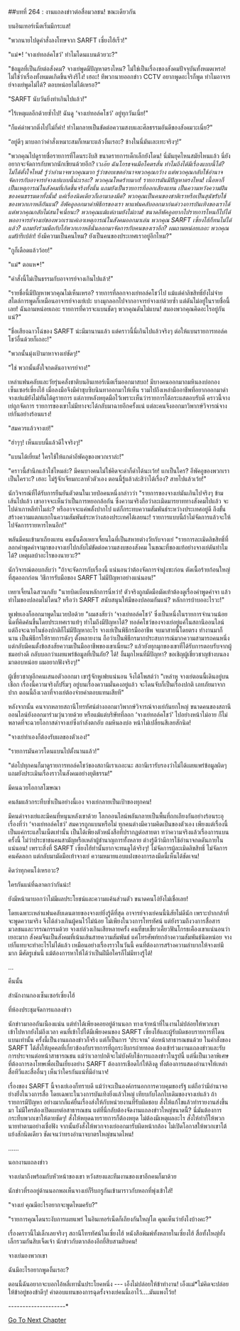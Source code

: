 ##บทที่ 264 : งานแถลงข่าวต่อสื่อมวลชน!
ขณะเดียวกัน

บนอินเทอร์เน็ตเริ่มมีกระแส!

"พวกนายไปดูคำสั่งลงโทษจาก SARFT เซี่ยงไฮ้เร็ว!"

"แม่*! ‘จางเย่ทอล์คโชว์’ ทำไมโดนแบนด้วยวะ?"

"ข้อมูลที่เป็นภัยต่อสังคม? จางเย่พูดมีปัญหาตรงไหน? ไม่ใช่เป็นเรื่องของสังคมปัจจุบันทั้งหมดเหรอ! ไม่ใช่ว่าเรื่องทั้งหมดเกิดขึ้นจริงรึไง! เฮอะ! ทีพวกนายออกข่าว CCTV อยากพูดอะไรก็พูด ทำไมอาจารย์จางเย่พูดไม่ได้? ตอบหน่อยไม่ได้เหรอ?"

"SARFT นับวันยิ่งทำเกินไปแล้ว!"

"ไร้เหตุผลอีกด้วยซ้ำไป! ฉันดู ‘จางเย่ทอล์คโชว์’ อยู่ทุกวันเนี่ย!"

"ก็แค่ด่าพวกติ่งไปไม่กี่คำ! ทำไมกลายเป็นขัดต่อความสงบและศีลธรรมอันดีของสังคมวะเนี่ย?"

“อยู่ดีๆ มาบอกว่าคำสั่งเหมาะสมก็เหมาะแล้วงั้นเรอะ? ข้างในนี่มันเละเทะจริงๆ!”

"พวกคุณไปดูรายชื่อรายการที่โดนระงับสิ ขนาดรายการเด็กเล็กยังโดน! นี่มันยุคไหนสมัยไหนแล้ว นี่ยังอยากจะจัดการกับพวกนักเขียนด้วยอีก? เว*เอ๊ย ฉันโกรธจนมือโคตรสั่น ทำไมถึงได้มีเรื่องแบบนี้ได้? ไม่ได้ตั้งใจไหม! รู้ว่าอำนาจพวกคุณมาก รู้ว่าขอบเขตอำนาจพวกคุณกว้าง แต่พวกคุณกลับใช้อำนาจจัดการกับอาจารย์จางเย่แบบนี้น่ะเรอะ? พวกคุณโหดร้ายมาก! รายการมันมีปัญหาตรงไหน! เนื้อหาก็เป็นเหตุการณ์ในสังคมที่เกิดขึ้นจริงทั้งนั้น แถมยังเป็นรายการที่ออกเสียงแทน เป็นความหวังความฝันของคนธรรมดาทั้งนั้น! แค่เรื่องนิดเดียวก็เอามาลงมีด? พวกคุณเป็นคนของชาติเราหรือเป็นสุนัขรับใช้ของพวกเกาหลีกันแน่? อีพัคอูออกมาด่าพิธีกรของเรา พาแฟนคลับออกมาก่นด่าวงการบันเทิงของเราได้ แต่พวกคุณกลับไม่สนใจเนี่ยนะ? พวกคุณแม้แต่ถามยังไม่ถาม! ขนาดอีพัคอูอยากไปรายการไหนก็ไปได้ พออาจารย์จางเย่ของพวกเราแค่เอาเหตุการณ์ในสังคมออกมาเล่น พวกคุณ SARFT เซี่ยงไฮ้ก็ทนไม่ได้แล้ว? แถมยังร่วมมือกับไอ้พวกเกาหลีนั่นออกมาจัดการกับคนของเราอีก? ผมถามหน่อยเถอะ พวกคุณแม่*บ้ารึเปล่า! ยังมีความเป็นคนไหม? ยังเป็นคนของประเทศเราอยู่อีกไหม?"

"กูก็เดือดแล้วว้อย!"

"แม่* ตอแห*!"

"คำสั่งนี้ไม่เป็นธรรมกับอาจารย์จางเกินไปแล้ว!"

"รายชื่อนี้มีปัญหาพวกคุณไม่เห็นเหรอ? รายการที่ลอกจางเย่ทอล์คโชว์ไป แม้แต่ค่าลิขสิทธิ์ยังไม่จ่าย สไตล์การพูดก็เหมือนอาจารย์จางเย่เปะ บางมุกลอกไปจากอาจารย์จางเย่ด้วยซ้ำ แต่ดันไม่อยู่ในรายชื่อนี้เลย! ฉันถามหน่อยเถอะ รายการที่ควรจะแบนชัดๆ พวกคุณดันไม่แบน! สมองพวกคุณคิดอะไรอยู่กันแน่?"

"ชื่อเสียงฉาวโฉ่ของ SARFT น่ะมีมานานแล้ว แต่คราวนี้นี่เกินไปแล้วจริงๆ ต่อให้แบนรายการทอล์คโชว์อื่นด้วยก็เถอะ!"

"พวกนั้นมุ่งเป้ามาหาจางเย่ชัดๆ!"

"ใช่ พวกนั้นตั้งใจกดดันอาจารย์จาง!"

เหล่าแฟนคลับและวัยรุ่นคลั่งชาติบนอินเทอร์เน็ตเริ่มออกมาสบถ!
มีบางคนออกมาถมหินลงบ่อกองเซ็นเซอร์เซี่ยงไฮ้ เมื่อลงมือจึงมีคำซุบซิบนินทาออกมาให้เห็น รวมไปถึงเหล่ามืออาชีพที่อยากออกมาด่าจางเย่แม้ยังไม่ทันได้ดูรายการ แต่ภายหลังหยุดมือไว้เพราะเห็นว่ารายการได้กระแสตอบรับดี คราวนี้จางเย่ถูกจัดการ รายการของเขาไม่มีทางจะได้กลับมาฉายอีกครั้งแน่ แต่ละคนจึงออกมาวิพากษ์วิจารณ์จางเย่กันอย่างร้อนแรง!

"สมควรแล้วจางเย่!"

"ฮ่าๆๆ! เห็นแบบนี้แล้วดีใจจริงๆ!"

"แบนได้เยี่ยม! ใครใช้ให้แกด่าอีพัคอูของพวกเราล่ะ!"

"คราวนี้สำนึกแล้วใช่ไหมล่ะ? มีคนบางคนไม่ใช่คิดจะด่าก็ด่าได้นะเว้ย! แกเป็นใคร? อีพัคอูของพวกเราเป็นใครวะ? เฮอะ ไม่รู้จักเจียมกะลาหัวตัวเอง ตอนนี้รู้แล้วล่ะสิว่าได้เรื่อง? สายไปแล้วเว้ย!"

นักวิจารณ์ที่ได้รับการยืนยันตัวตนในเวยป๋อคนหนึ่งกล่าวว่า "รายการของจางเย่มันเกินไปจริงๆ ข้ามเส้นไปแล้ว เขาอาจจะเห็นว่าเป็นการหยอกล้อกัน ซึ่งความจริงถือว่าละเมิดมารยาททางสังคมไปแล้ว จะไปด่าเกาหลีทำไมล่ะ? หรืออาจจะแค่พลั้งปากไป แต่ก็กระทบความสัมพันธ์ระหว่างประเทศอยู่ดี ถึงขั้นสร้างความแตกแยกในความสัมพันธ์ระหว่างสองประเทศได้เลยนะ! รายการแบบนี้ถ้าไม่จัดการแล้วจะให้ไปจัดการรายหารไหนอีก!"

พลันมีคนเข้ามาเถียงแทน คนนั้นคือเหยาเจี้ยนไฉที่เป็นสหายต่างวัยกับจางเย่ "รายการละเมิดลิขสิทธิ์ที่ลอกคำพูดคำจามุกของจางเย่ไปกลับไม่ขัดต่อความสงบของสังคม ในขณะที่ของแท้อย่างจางเย่ดันทำไมได้? เหตุผลบ้าอะไรของนายวะ?"

นักวิจารณ์ตอบกลับว่า "ถ้าจะจัดการกับเรื่องนี้ แน่นอนว่าต้องจัดการจ่าฝูงซะก่อน ตัดเนื้อร้ายก้อนใหญ่ที่สุดออกก่อน วิธีการรับมือของ SARFT ไม่มีปัญหาอย่างแน่นอน!"

เหยาเจี้ยนไฉสวนกลับ "นายบิดเบือนหลักการนี่หว่า! ตัวจริงถูกมัดมือมัดเท้าต้องดูเรื่องคำพูดคำจา แล้วทำไมของปลอมไม่โดน? หรือว่า SARFT สนับสนุนให้มีของปลอมกันแน่? หลักการบ้าบออะไรวะ!"

หูเฟยเองก็ออกมาพูดในเวยป๋อด้วย "ผมสงสัยว่า ‘จางเย่ทอล์คโชว์’ ซึ่งเป็นหนึ่งในรายการจำนวนน้อยนิดที่คิดค้นขึ้นโดยประเทศเราแท้ๆ ทำไมถึงมีปัญหาได้? ทอล์คโชว์ของจางเย่อยู่แค่ในสถานีออนไลน์ แต่ถึงจะฉายในช่องปกติก็ไม่มีปัญหาอะไร จางเย่เป็นพิธีกรมืออาชีพ จบมาสายนี้โดยตรง ทำงานมาก็นาน เป็นพิธีกรให้รายการดังๆ ตั้งหลายงาน ถือว่าเป็นพิธีกรมากประสบการณ์มากความสามารถคนหนึ่ง แต่กลับมีคนตั้งข้อสงสัยความเป็นมืออาชีพของเขาเนี่ยนะ? แล้วยังทุกมุกของเขาที่ได้รับการตอบรับจากผู้ชมอย่างดี กลับบอกว่าเผยแพร่ข้อมูลที่เป็นภัย? ได้! งั้นมุกไหนที่มีปัญหา? ขอเชิญผู้เชี่ยวชาญข้างบนลงมาตอบหน่อย ผมอยากฟังจริงๆ!"

ผู้เชี่ยวชาญอีกคนเสนอตัวออกมา เขารู้จักหูเฟยแน่นอน จึงได้โพสต์ว่า "เหล่าหู จางเย่ตอนนี้เดินอยู่บนเชือก เรื่องนี้ความจริงก็ปริ่มๆ อยู่บนเรื่องความมั่นคงอยู่แล้ว จะโดนจับก็เป็นเรื่องปกติ เภทภัยมาจากปาก ตอนนี้ถึงเวลาที่จางเย่ต้องจ่ายค่าตอบแทนเสียที"

หลังจากนั้น คนจากหลายสถานีโทรทัศน์ต่างออกมาวิพากษ์วิจารณ์จางเย่กันยกใหญ่ ขนาดคนของสถานีออนไลน์ยังออกมาร่วมวุ่นวายด้วย หรือแม้แต่บริษัทที่ลอก ‘จางเย่ทอล์คโชว์’ ไปอย่างหน้าไม่อาย ก็ไม่พลาดที่จะฉวยโอกาสด่าจางเย่ซึ่งกำลังตกอับ ถมหินลงบ่อ หน้าไม่เปลี่ยนสีเลยสักนิด!

"จางเย่ทำเองก็ต้องรับผลของตัวเอง!"

"รายการมันควรโดนแบนไปตั้งนานแล้ว!"

"ต่อไปทุกคนก็มาดูรายการทอล์คโชว์ของสถานีเราเถอะนะ สถานีเรารับรองว่าไม่ได้เผยแพร่ข้อมูลผิดๆ แถมยังประเมินเรื่องราวในสังคมอย่างยุติธรรม!"

มีคนฉวยโอกาสโฆษณา

คนล้มแล้วกระทืบซ้ำเป็นอย่างนี้เอง จางเย่กลายเป็นเป้าของทุกคน!

มีคนด่าจางเย่และมีคนที่หนุนหลังเขาด้วย โลกออนไลน์พลันกลายเป็นพื้นที่ถกเถียงกันอย่างร้อนระอุ เรื่องที่ว่า ‘จางเย่ทอล์คโชว์’ สมควรถูกแบนหรือไม่ ทุกคนต่างมีความคิดเป็นของตัวเอง เพียงแต่เรื่องนี้เป็นแค่กระแสในเน็ตเท่านั้น เป็นได้เพียงตัวหนังสือที่ปรากฏต่อสายตา ทว่าความจริงแล้วเรื่องการแบนครั้งนี้ ไม่ว่าประชาชนคนสามัญหรือเหล่าผู้ชำนาญการทั้งหลาย ต่างรู้ดีว่ามีการใช้อำนาจกดดันภายในแน่นอน! เพราะสิ่งที่ SARFT เซี่ยงไฮ้ทำนั้นยากจะทนดูได้จริงๆ! ไม่จัดการผู้ละเมิดลิขสิทธิ์ ไม่จัดการคนคัดลอก แต่กลับมามัดมือเท้าจางเย่ ความหมายแอบแฝงของการลงมีดนี้เห็นได้ชัดเจน!

คิดว่าทุกคนโง่เหรอวะ?

ใครกันแน่ที่ฉลาดกว่ากันน่ะ!

ยังมีหน้ามาบอกว่าไม่มีผลประโยชน์และความแค้นส่วนตัว ขนาดคนโง่ยังไม่เชื่อเลย!

โดยเฉพาะเหล่าแฟนคลับเดนตายของจางเย่ยิ่งรู้ดีที่สุด อาจารย์จางเย่คนนี้นิสัยไม่ดีนัก เพราะปากกล้าที่จะพูดความจริง จึงได้ล่วงเกินผู้คนไว้ไม่น้อย ไม่เพียงในวงการโทรทัศน์ แต่ยังรวมถึงวงการสื่อสารมวลชนและวรรณกรรมด้วย จางเย่ล่วงเกินเสียหลายครั้ง คนที่ขบเขี้ยวเคี้ยวฟันโกรธเคืองเขาแน่นอนว่าเยอะมาก สังคมจีนเป็นสังคมที่เน้นเส้นสายความสัมพันธ์ แค่โทรศัพท์ยกอ้างความสัมพันธ์นิดหน่อย จางเย่ก็แทบจะทำอะไรไม่ได้แล้ว เหมือนอย่างเรื่องราวในวันนี้ คนที่ต้องการสร้างความลำบากให้จางเย่มีมาก มีศัตรูเช่นนี้ แม้ต้องการหาให้ได้ว่าเป็นฝีมือใครก็ไม่มีทางรู้ได้!


…


คืนนั้น

สำนักงานกองเซ็นเซอร์เซี่ยงไฮ้

ที่ห้องประชุมจัดการแถลงข่าว

นักข่าวมาออกันเนืองแน่น แต่ทำได้เพียงคอยอยู่ด้านนอก ทางเจ้าหน้าที่ในงานไม่ปล่อยให้พวกเขาเข้าไปหากยังไม่ถึงเวลา คนที่เข้าไปได้มีเพียงคนของ SARFT เซี่ยงไฮ้และผู้รับผิดชอบรายการที่โดนแบนเท่านั้น ครั้งนี้เป็นงานแถลงข่าวก็จริง แต่ก็เป็นการ ‘ประจาน’ ต่อหน้าสาธารณชนด้วย ในคำสั่งของ SARFT ได้สั่งให้บุคคลที่เกี่ยวข้องกับรายการที่ถูกระงับกรถ่ายทอด ต้องเข้าร่วมงานแถลงข่าวและรับการประจานต่อหน้าสาธารณชน แม้ว่าเวลาปกติจะไม่บังคับใช้การแถลงข่าวในรูปนี้ แต่นี่เป็นเวลาพิเศษที่ต้องการลงโทษเพื่อเป็นเยี่ยงอย่าง SARFT ต้องการเชือดไก่ให้ลิงดู ทั้งต้องการแสดงอำนาจให้เหล่าสื่อทีวีและสื่ออื่นๆ เห็นว่าใครกันแน่ที่มีอำนาจ!

เรื่องของ SARFT นี้จางเย่เองก็ทราบดี แม้ว่าจะเป็นองค์กรนอกการควบคุมของรัฐ แต่ถือว่ามีอำนาจอย่างย่ิ่งในวงการสื่อ โดยเฉพาะในวงการบันเทิงยิ่งแล้วใหญ่ เทียบกับโลกใบเดิมของจางเย่แล้ว ถ้ารายการมีปัญหา อย่างมากก็แค่ยื่นเรื่องส่งให้กับหน่วยงานที่รับผิดชอบ สั่งให้แก้ไขแล้วทำรายงานส่งขึ้นมา ไม่มีใครต้องเปิดเผยต่อสาธารณชน แต่ที่นี่กลับต้องจัดงานแถลงข่าวใหญ่ขนาดนี้? นี่มันต้องการกระทืบพวกเขาให้ตายชัดๆ! สั่งให้หยุดฉายรายการก็ต้องหยุด ไม่ต้องมีเหตุผลอะไร สั่งให้ทำก็ให้พวกนายทำตามอย่างเชื่อฟัง จากนั้นยังสั่งให้พวกจางเย่ออกมารับผิดหน้ากล้อง ไม่เปิดโอกาสให้พวกเขาโต้แย้งสักนิดเดียว ชัดเจนว่าทรงอำนาจบาตรใหญ่ขนาดไหน!


……


นอกงานแถลงข่าว

จางเย่มาถึงพร้อมกับหัวหน้าของเขา หวังสยงและทีมงานของเขาอีกคนก็มาด้วย

นักข่าวที่รออยู่ด้านนอกพอเห็นจางเย่ก็รีบกรูกันเข้ามาราวกับหอกที่พุ่งเข้าใส่!

"จางเย่ คุณมีอะไรอยากจะพูดไหมครับ?"

"รายการคุณโดนระงับการเผยแพร่ ในอินเทอร์เน็ตก็เถียงกันใหญ่โต คุณเห็นว่ายังไงบ้างคะ?"

เรื่องคราวนี้ไม่เล็กเลยจริงๆ สถานีโทรทัศน์ในเซี่ยงไฮ้ หนังสือพิมพ์ทั้งหลายในเซี่ยงไฮ้ สื่อทั้งใหญ่ทั้งเล็กรวมกันสิบเจ็ดเจ้า นักข่าวกับตากล้องอีกยี่สิบสามสิบคน!

จางเย่มองพวกเขา

ฉันมีอะไรอยากพูดงั้นเรอะ?

ตอนนี้ฉันอยากจะบอกไอ้หลี่เทานั่นประโยคหนึ่ง --- เอ็งไม่ปล่อยให้ข้าทำงาน! เอ็งแม่*ไม่คิดจะปล่อยให้ข้าอยู่ของข้าดีๆ! ค่าตอบแทนของการฉุดรั้งจางเย่คนนี้เอาไว้....มันแพงโว้ย!




*-*-*-*-*-*-*-*-*-*-*-*-*-*-*-*-*-*-*-*-*




[Go To Next Chapter]( ./65.md)